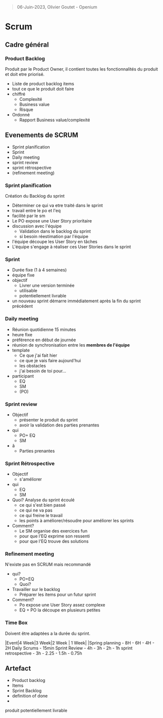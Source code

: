 >06-Juin-2023, Olivier Goutet - Openium

# Scrum

## Cadre général

### Product Backlog

Produit par le Product Owner, il contient toutes les fonctionnalités du produit et doit etre priorisé.

* Liste de product backlog items
* tout ce que le produit doit faire
* chiffré
	- Complexité
	- Business value
	- Risque
* Ordonné
	- Rapport Business value/complexité

## Evenements de SCRUM

* Sprint planification
* Sprint
* Daily meeting
* sprint review
* sprint rétrospective
* (refinement meeting)

### Sprint planification
Création du Backlog du sprint

* Déterminer ce qui va etre traité dans le sprint
* travail entre le po et l'eq
* facilité par le sm
* Le PO expose une User Story prioritaire
* discussion avec l'équipe
	- Validation dans le backlog du sprint
	- si besoin réestimation par l'équipe
* l'équipe découpe les User Story en tâches
* L'équipe s'engage à réaliser ces User Stories dans le sprint

### Sprint

* Durée fixe (1 à 4 semaines)
* équipe fixe
* objectif
	- Livrer une version terminée
	- utilisable
	- potentiellement livrable
* un nouveau sprint démarre immédiatement après la fin du sprint précédent

### Daily meeting

* Réunion quotidienne 15 minutes
* heure fixe
* préférence en début de journée
* réunion de synchronisation entre les **membres de l'équipe**
* template
	- Ce que j'ai fait hier
	- ce que je vais faire aujourd'hui
	- les obstacles
	- j'ai besoin de toi pour...
* participant
	- EQ
	- SM
	- (PO)

### Sprint review
* Objectif
	* présenter le produit du sprint
	* avoir la validation des parties prenantes
* qui
	* PO+ EQ
	* SM
* â
	* Parties prenantes
	
### Sprint Rétrospective

* Objectif
	* s'améliorer
* qui
	* EQ
	* SM
* Quoi? Analyse du sprint écoulé
	* ce qui s'est bien passé
	* ce qui ne va pas
	* ce qui freine le travail
	* les points à améliorer/résoudre pour améliorer les sprints
* Comment?
	* Le SM organise des exercices fun
	* pour que l'EQ exprime son ressenti
	* pour que l'EQ trouve des solutions
	
### Refinement meeting
N'existe pas en SCRUM mais recommandé

* qui?
	* PO+EQ
	* Quoi?
* Travailler sur le backlog
	* Préparer les items pour un futur sprint
* Comment?
	* Po expose une User Story assez complexe
	* EQ + PO la découpe en plusieurs petites

### Time Box
Doivent être adaptées a la durée du sprint.

|Event|4 Week|3 Week|2 Week | 1 Week|
|Spring planning - 8H - 6H - 4H - 2H
Daily Scrums - 15min
Sprint Review - 4h - 3h - 2h - 1h
sprint retrospective - 3h - 2.25 - 1.5h - 0.75h

## Artefact

* Product backlog
* Items
* Sprint Backlog
* definition of done
* 



produit potentiellement livrable



